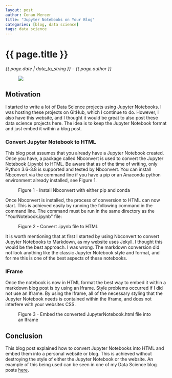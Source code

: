 ```yaml
---
layout: post
author: Conan Mercer
title: "Jupyter Notebooks on Your Blog"
categories: [blog, data science]
tags: data science
---
```


<script src="https://polyfill.io/v3/polyfill.min.js?features=es6"></script>
<script id="MathJax-script" async
          src="https://cdn.jsdelivr.net/npm/mathjax@3/es5/tex-mml-chtml.js">
</script>

<div class="post-paragraph">
  <h1>{{ page.title }}</h1>
  <p><i>{{ page.date | date_to_string }} - {{ page.author }}</i></p>

  <figure>
  <img src="{{site.baseurl}}/assets/minified/images/datascience/notebook.jpg">
  </figure>

<h2>Motivation</h2>

I started to write a lot of Data Science projects using Jupyter Notebooks. I was hosting these projects on GitHub, which I continue to do. However, I also have this website, and I thought it would be great to also post these data science projects here. The idea is to keep the Jupyter Notebook format and just embed it within a blog post.
<br>

<h3>Convert Jupyter Notebook to HTML</h3>

This blog post assumes that you already have a Jupyter Notebook created. Once you have, a package called Nbconvert is used to convert the Jupyter Notebook (.ipynb) to HTML. Be aware that as of the time of writing, only Python 3.6-3.8 is supported and tested by Nbconvert. You can install Nbconvert via the command line if you have a pip or an Anaconda python environment already installed, see Figure 1.

  <figure>
  <script src="https://gist.github.com/ConanMercer/ae3685f9190246975e3602adb1811120.js"></script>
  <figcaption>Figure 1 -  Install Nbconvert with either pip and conda</figcaption>
  </figure>

Once Nbconvert is installed, the process of conversion to HTML can now start. This is achieved easily by running the following command in the command line. The command must be run in the same directory as the "YourNotebook.ipynb" file:

<figure>
  <script src="https://gist.github.com/ConanMercer/da60ced3ecebeb61361326d8918106c5.js"></script>
  <figcaption>Figure 2 -  Convert .ipynb file to HTML</figcaption>
</figure>

It is worth mentioning that at first I started by using Nbconvert to convert Jupyter Notebooks to Markdown, as my website uses Jekyll. I thought this would be the best approach. I was wrong. The markdown conversion did not look anything like the classic Jupyter Notebook style and format, and for me this is one of the best aspects of these notebooks.

<h3>IFrame</h3>

Once the notebook is now in HTML format the best way to embed it within a markdown blog post is by using an Iframe. Style problems occurred if I did not use an Iframe. By using the Iframe, all of the necessary styling that the Jupyter Notebook needs is contained within the Iframe, and does not interfere with your websites CSS.

<figure>
  <script src="https://gist.github.com/ConanMercer/5460d09788da3de00d3d1d85dde7669c.js"></script>
  <figcaption>Figure 3 - Embed the converted JupyterNotebook.html file into an Iframe</figcaption>
</figure>

<h2>Conclusion</h2>

This blog post explained how to convert Jupyter Notebooks into HTML and embed them into a personal website or blog. This is achieved without destroying the style of either the Jupyter Notebook or the website. An example of this being used can be seen in one of my Data Science blog posts <a href="{{ site.baseurl }}{% link _posts/2020-10-29-webscraper.md %}">here</a>.
